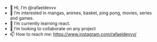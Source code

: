 - 👋 Hi, I’m @rafaeldevvv
- 👀 I’m interested in mangas, animes, basket, ping pong, movies, series and games.
- 🌱 I’m currently learning react.
- 💞️ I’m looking to collaborate on any project
- 📫 How to reach me: https://www.instagram.com/rafaeldevvv/

<!---
rafaeldevvv/rafaeldevvv is a ✨ special ✨ repository because its `README.md` (this file) appears on your GitHub profile.
You can click the Preview link to take a look at your changes.
--->
